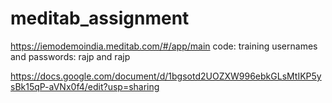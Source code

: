# meditab_assignment
 
https://iemodemoindia.meditab.com/#/app/main
code: training
usernames and passwords: rajp and rajp

https://docs.google.com/document/d/1bgsotd2UOZXW996ebkGLsMtIKP5ysBk15qP-aVNx0f4/edit?usp=sharing
